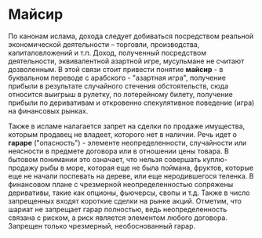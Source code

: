 # Майсир

По канонам ислама, дохода следует добиваться посредством реальной 
экономической деятельности – торговли, производства, капиталовложений и 
т.п. Доход, полученный посредством деятельности, эквивалентной азартной 
игре, мусульмане не считают дозволенным. В этой связи стоит привести 
понятие **майсир** - в буквальном переводе с арабского - 
"азартная игра", получение прибыли в результате случайного стечения 
обстоятельств, сюда относится выигрыш в рулетку, по лотерейному билету, 
получение прибыли по деривативам и откровенно спекулятивное поведение 
(игра) на финансовых рынках.

Также в исламе налагается запрет на сделки по продаже имущества, 
которым продавец не владеет, которого нет в наличии. Речь идет о **гараре**
 ("опасность") - элементе неопределенности, случайности или неясности в 
предмете договора или в отношении цены товара. В бытовом понимании это 
означает, что нельзя совершать куплю-продажу рыбы в море, которая еще не
 была поймана, фруктов, которые еще не начали поспевать на дереве, или 
еще неродившегося теленка. В финансовом плане с чрезмерной 
неопределенностью сопряжены деривативы, такие как опционы, фьючерсы, 
свопы и т.д. Также в число запрещенных входят короткие сделки на рынке 
акций. Отметим, что шариат не запрещает гарар полностью, ведь 
неопределенность связана с риском, а риск является элементом любого 
договора. Запрещен только чрезмерный, необоснованный гарар.